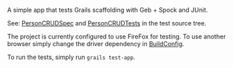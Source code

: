 A simple app that tests Grails scaffolding with Geb + Spock and JUnit.

See: [PersonCRUDSpec](https://github.com/geb/geb-example-grails/blob/master/test/functional/PersonCRUDSpec.groovy) and [PersonCRUDTests](https://github.com/geb/geb-example-grails/blob/master/test/functional/PersonCRUDTests.groovy) in the test source tree.

The project is currently configured to use FireFox for testing. To use another browser simply change the driver dependency in [BuildConfig](https://github.com/geb/geb-example-grails/blob/master/grails-app/conf/BuildConfig.groovy#L14).


To run the tests, simply run `grails test-app`.